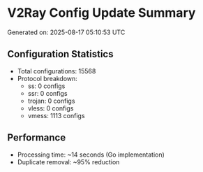 # V2Ray Config Update Summary
Generated on: 2025-08-17 05:10:53 UTC

## Configuration Statistics
- Total configurations: 15568
- Protocol breakdown:
  - ss: 0 configs
  - ssr: 0 configs
  - trojan: 0 configs
  - vless: 0 configs
  - vmess: 1113 configs

## Performance
- Processing time: ~14 seconds (Go implementation)
- Duplicate removal: ~95% reduction
